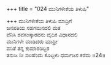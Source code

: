 +++
title = "024 ಮುನಿಗಳೀಕೆಯ ತಿಳುಹಿ"

+++
ಮುನಿಗಳೀಕೆಯ ತಿಳುಹಿ ಮಾದ್ರಿಗೆ  
ಜನಪತಿಯ ಸಹಗಮನದಲಿ ಮತ  
ವೆನಿಸಿ ಶವಸಂಸ್ಕಾರವನು ವೈದಿಕ ವಿಧಾನದಲಿ   
ಮುನಿಗಳೇ ಮಾಡಿದರು ಮಾದ್ರೀ  
ವನಿತೆ ತನ್ನ ಕುಮಾರರಿಬ್ಬರ  
ತನುಜ ನೀ ಸಲಹೆಂದು ಕೊಟ್ಟಳು ಧರ್ಮಜನ ಕರೆದು     ॥24॥